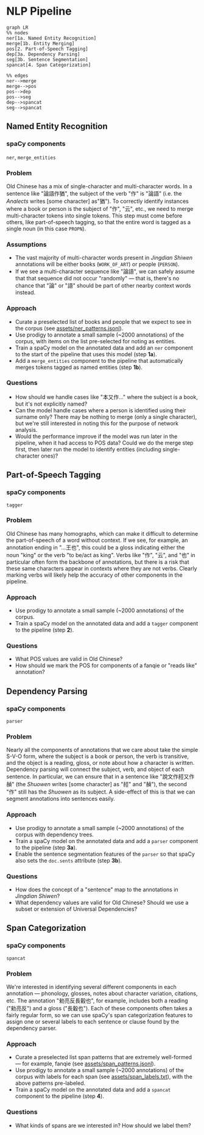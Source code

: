 # NLP Pipeline
```mermaid
graph LR
%% nodes
ner[1a. Named Entity Recognition]
merge[1b. Entity Merging]
pos[2. Part-of-Speech Tagging]
dep[3a. Dependency Parsing]
seg[3b. Sentence Segmentation]
spancat[4. Span Categorization]

%% edges
ner-->merge
merge-->pos
pos-->dep
pos-->seg
dep-->spancat
seg-->spancat
```
## Named Entity Recognition
### spaCy components
`ner`, `merge_entities`
### Problem
Old Chinese has a mix of single-character and multi-character words. In a sentence like "論語作猶", the subject of the verb "作" is "論語" (i.e. the _Analects_ writes [some character] as"猶"). To correctly identify instances where a book or person is the subject of "作", "云", etc., we need to merge multi-character tokens into single tokens. This step must come before others, like part-of-speech tagging, so that the entire word is tagged as a single noun (in this case `PROPN`).
### Assumptions
- The vast majority of multi-character words present in _Jingdian Shiwen_ annotations will be either books (`WORK_OF_ART`) or people (`PERSON`).
- If we see a multi-character sequence like "論語", we can safely assume that that sequence did not occur "randomly" — that is, there's no chance that "論" or "語" should be part of other nearby context words instead.
### Approach
- Curate a preselected list of books and people that we expect to see in the corpus (see [assets/ner_patterns.jsonl](assets/ner_patterns.jsonl)).
- Use prodigy to annotate a small sample (~2000 annotations) of the corpus, with items on the list pre-selected for noting as entities.
- Train a spaCy model on the annotated data and add an `ner` component to the start of the pipeline that uses this model (step **1a**).
- Add a `merge_entities` component to the pipeline that automatically merges tokens tagged as named entities (step **1b**).
### Questions
- How should we handle cases like "本又作..." where the subject is a book, but it's not explicitly named?
- Can the model handle cases where a person is identified using their surname only? There may be nothing to merge (only a single character), but we're still interested in noting this for the purpose of network analysis.
- Would the performance improve if the model was run later in the pipeline, when it had access to POS data? Could we do the merge step first, then later run the model to identify entities (including single-character ones)?
## Part-of-Speech Tagging
### spaCy components
`tagger`
### Problem
Old Chinese has many homographs, which can make it difficult to determine the part-of-speech of a word without context. If we see, for example, an annotation ending in "...王也", this could be a gloss indicating either the noun "king" or the verb "to be/act as king". Verbs like "作", "云", and "也" in particular often form the backbone of annotations, but there is a risk that these same characters appear in contexts where they are not verbs. Clearly marking verbs will likely help the accuracy of other components in the pipeline.
### Approach
- Use prodigy to annotate a small sample (~2000 annotations) of the corpus.
- Train a spaCy model on the annotated data and add a `tagger` component to the pipeline (step **2**).
### Questions
- What POS values are valid in Old Chinese?
- How should we mark the POS for components of a fanqie or "reads like" annotation?
## Dependency Parsing
### spaCy components
`parser`
### Problem
Nearly all the components of annotations that we care about take the simple S-V-O form, where the subject is a book or person, the verb is transitive, and the object is a reading, gloss, or note about how a character is written. Dependency parsing will connect the subject, verb, and object of each sentence. In particular, we can ensure that in a sentence like "說文作䞓又作赬" (the _Shuowen_ writes [some character] as "䞓" and "赬"), the second "作" still has the _Shuowen_ as its subject. A side-effect of this is that we can segment annotations into sentences easily.
### Approach
- Use prodigy to annotate a small sample (~2000 annotations) of the corpus with dependency trees.
- Train a spaCy model on the annotated data and add a `parser` component to the pipeline (step **3a**).
- Enable the sentence segmentation features of the `parser` so that spaCy also sets the `doc.sents` attribute (step **3b**).
### Questions
- How does the concept of a "sentence" map to the annotations in _Jingdian Shiwen_?
- What dependency values are valid for Old Chinese? Should we use a subset or extension of Universal Dependencies?
## Span Categorization
### spaCy components
`spancat`
### Problem
We're interested in identifying several different components in each annotation — phonology, glosses, notes about character variation, citations, etc. The annotation "勑亮反長轂也", for example, includes both a reading ("勑亮反") and a gloss ("長轂也"). Each of these components often takes a fairly regular form, so we can use spaCy's span categorization features to assign one or several labels to each sentence or clause found by the dependency parser.
### Approach
- Curate a preselected list span patterns that are extremely well-formed — for example, fanqie (see [assets/span_patterns.jsonl](assets/span_patterns.jsonl)).
- Use prodigy to annotate a small sample (~2000 annotations) of the corpus with labels for each span (see [assets/span_labels.txt](assets/span_labels.txt)), with the above patterns pre-labeled.
- Train a spaCy model on the annotated data and add a `spancat` component to the pipeline (step **4**).
### Questions
- What kinds of spans are we interested in? How should we label them?
